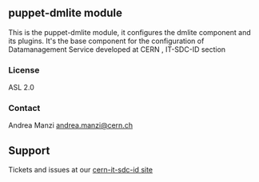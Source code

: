 ## puppet-dmlite module

This is the puppet-dmlite module, it configures the dmlite component and its plugins.
It's the base component for the configuration of Datamanagement Service developed at CERN , IT-SDC-ID section


### License
ASL 2.0

### Contact
Andrea Manzi <andrea.manzi@cern.ch>

## Support
Tickets and issues at our [cern-it-sdc-id site](http://github.ch/cern-it-sdc-id)
